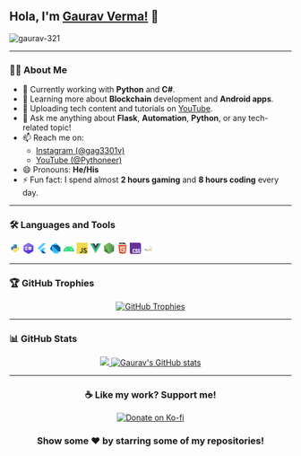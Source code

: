 ## Hola, I'm [Gaurav Verma!]() 👋

<p align="left">
  <img src="https://komarev.com/ghpvc/?username=gaurav-321&label=Views&color=blue&style=plastic" alt="gaurav-321" />
</p>

---

### 👨‍💻 About Me

- 🔭 Currently working with **Python** and **C#**.
- 🌱 Learning more about **Blockchain** development and **Android apps**.
- 🎥 Uploading tech content and tutorials on [YouTube](https://www.youtube.com/channel/UCSRhJd7e187XA9It6GetXRw).
- 💬 Ask me anything about **Flask**, **Automation**, **Python**, or any tech-related topic!
- 📫 Reach me on:
  - [Instagram (@gag3301v)](https://www.instagram.com/gag3301v/)
  - [YouTube (@Pythoneer)](https://www.youtube.com/channel/UCSRhJd7e187XA9It6GetXRw)
- 😄 Pronouns: **He/His**
- ⚡ Fun fact: I spend almost **2 hours gaming** and **8 hours coding** every day.

---

### 🛠️ Languages and Tools

<code><img height="20" src="https://raw.githubusercontent.com/github/explore/main/topics/python/python.png"></code>
<code><img height="20" src="https://raw.githubusercontent.com/github/explore/main/topics/csharp/csharp.png"></code>
<code><img height="20" src="https://raw.githubusercontent.com/github/explore/main/topics/flutter/flutter.png"></code>
<code><img height="20" src="https://raw.githubusercontent.com/github/explore/main/topics/dart/dart.png"></code>
<code><img height="20" src="https://raw.githubusercontent.com/github/explore/main/topics/android/android.png"></code>
<code><img height="20" src="https://raw.githubusercontent.com/github/explore/main/topics/javascript/javascript.png"></code>
<code><img height="20" src="https://raw.githubusercontent.com/github/explore/main/topics/vue/vue.png"></code>
<code><img height="20" src="https://raw.githubusercontent.com/github/explore/main/topics/nodejs/nodejs.png"></code>
<code><img height="20" src="https://raw.githubusercontent.com/github/explore/main/topics/html/html.png"></code>
<code><img height="20" src="https://raw.githubusercontent.com/github/explore/main/topics/css/css.png"></code>
<code><img height="20" src="https://raw.githubusercontent.com/github/explore/main/topics/mysql/mysql.png"></code>

---

### 🏆 GitHub Trophies

<div align="center">
  <a href="https://github.com/ryo-ma/github-profile-trophy">
    <img width="90%" src="https://github-profile-trophy.vercel.app/?username=gaurav-321&theme=tokyonight&margin-w=10&column=7" alt="GitHub Trophies" />
  </a>
</div>

---

### 📊 GitHub Stats

<div align="center">
  <a href="https://github.com/gaurav-321">
    <img width="45%" src="https://github-readme-stats.vercel.app/api/top-langs/?username=gaurav-321&layout=compact&theme=tokyonight" />
  </a>
  <a href="https://github.com/gaurav-321">
    <img width="45%" src="https://github-readme-stats.vercel.app/api?username=gaurav-321&show_icons=true&theme=tokyonight&line_height=27" alt="Gaurav's GitHub stats" />
  </a>
</div>

---

<div align="center">

### ☕ Like my work? Support me!

<a href="https://ko-fi.com/photowizard99" target="_blank">
  <img src="https://ko-fi.com/img/githubbutton_sm.svg" alt="Donate on Ko-fi" />
</a>

### Show some ❤️ by starring some of my repositories!

</div>

